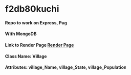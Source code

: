# f2db80kuchi

#### Repo to work on Express, Pug 

#### With MongoDB

#### Link to Render Page [Render Page](https://f2db80kuchi.onrender.com/)

#### Class Name: Village
#### Attributes: village_Name, village_State, village_Population
